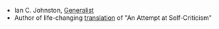 - Ian C. Johnston, [Generalist](https://en.wikipedia.org/wiki/Ian_C._Johnston)
- Author of life-changing [translation](https://en.wikisource.org/wiki/An_Attempt_at_Self-Criticism) of "An Attempt at Self-Criticism"

